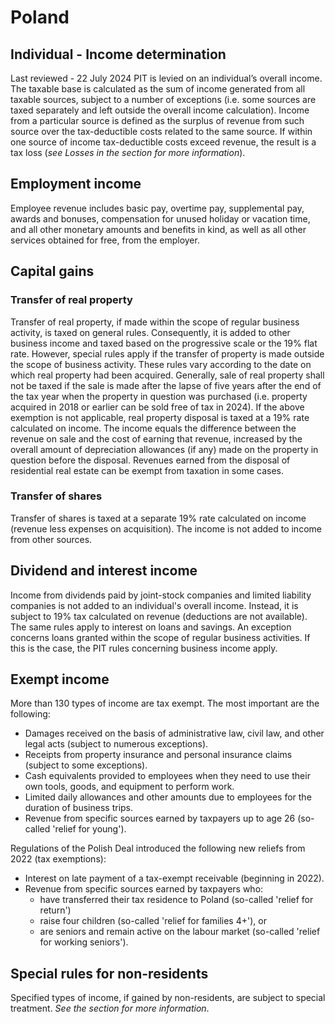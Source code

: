 # Poland
## Individual - Income determination
Last reviewed - 22 July 2024
PIT is levied on an individual’s overall income. The taxable base is calculated as the sum of income generated from all taxable sources, subject to a number of exceptions (i.e. some sources are taxed separately and left outside the overall income calculation).
Income from a particular source is defined as the surplus of revenue from such source over the tax-deductible costs related to the same source. If within one source of income tax-deductible costs exceed revenue, the result is a tax loss (_see Losses in the section for more information_).
## Employment income
Employee revenue includes basic pay, overtime pay, supplemental pay, awards and bonuses, compensation for unused holiday or vacation time, and all other monetary amounts and benefits in kind, as well as all other services obtained for free, from the employer.
## Capital gains
### Transfer of real property
Transfer of real property, if made within the scope of regular business activity, is taxed on general rules. Consequently, it is added to other business income and taxed based on the progressive scale or the 19% flat rate.
However, special rules apply if the transfer of property is made outside the scope of business activity. These rules vary according to the date on which real property had been acquired.
Generally, sale of real property shall not be taxed if the sale is made after the lapse of five years after the end of the tax year when the property in question was purchased (i.e. property acquired in 2018 or earlier can be sold free of tax in 2024).
If the above exemption is not applicable, real property disposal is taxed at a 19% rate calculated on income. The income equals the difference between the revenue on sale and the cost of earning that revenue, increased by the overall amount of depreciation allowances (if any) made on the property in question before the disposal. Revenues earned from the disposal of residential real estate can be exempt from taxation in some cases.
### Transfer of shares
Transfer of shares is taxed at a separate 19% rate calculated on income (revenue less expenses on acquisition). The income is not added to income from other sources.
## Dividend and interest income
Income from dividends paid by joint-stock companies and limited liability companies is not added to an individual's overall income. Instead, it is subject to 19% tax calculated on revenue (deductions are not available). The same rules apply to interest on loans and savings.
An exception concerns loans granted within the scope of regular business activities. If this is the case, the PIT rules concerning business income apply.
## Exempt income
More than 130 types of income are tax exempt. The most important are the following:
  * Damages received on the basis of administrative law, civil law, and other legal acts (subject to numerous exceptions).
  * Receipts from property insurance and personal insurance claims (subject to some exceptions).
  * Cash equivalents provided to employees when they need to use their own tools, goods, and equipment to perform work.
  * Limited daily allowances and other amounts due to employees for the duration of business trips.
  * Revenue from specific sources earned by taxpayers up to age 26 (so-called 'relief for young').


Regulations of the Polish Deal introduced the following new reliefs from 2022 (tax exemptions):
  * Interest on late payment of a tax-exempt receivable (beginning in 2022).
  * Revenue from specific sources earned by taxpayers who:
    * have transferred their tax residence to Poland (so-called 'relief for return')
    * raise four children (so-called 'relief for families 4+'), or
    * are seniors and remain active on the labour market (so-called 'relief for working seniors').


## Special rules for non-residents
Specified types of income, if gained by non-residents, are subject to special treatment. _See the section for more information_.

